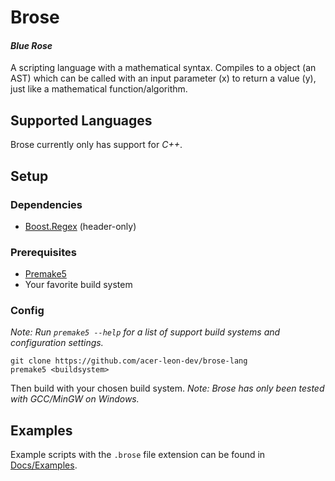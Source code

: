 # Brose

#### *Blue Rose*

A scripting language with a mathematical syntax.
Compiles to a object (an AST) which can be called with an input parameter (x) to return a value (y), just like a mathematical function/algorithm.

## Supported Languages
Brose currently only has support for *C++*.

## Setup

### Dependencies
- [Boost.Regex](https://github.com/boostorg/regex) (header-only)

### Prerequisites
- [Premake5](https://github.com/premake/premake-core)
- Your favorite build system

### Config
*Note: Run `premake5 --help` for a list of support build systems and configuration settings.*
```
git clone https://github.com/acer-leon-dev/brose-lang
premake5 <buildsystem>
```
Then build with your chosen build system.
*Note: Brose has only been tested with GCC/MinGW on Windows.*

## Examples

Example scripts with the `.brose` file extension can be found in [Docs/Examples](Docs/Examples).
